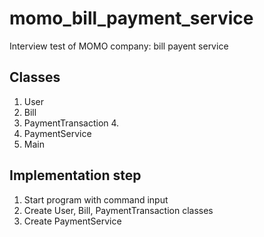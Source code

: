 # momo_bill_payment_service
Interview test of MOMO company: bill payent service

## Classes
1. User
2. Bill
3. PaymentTransaction
    4.
4. PaymentService
5. Main

## Implementation step
1. Start program with command input
2. Create User, Bill, PaymentTransaction classes
3. Create PaymentService